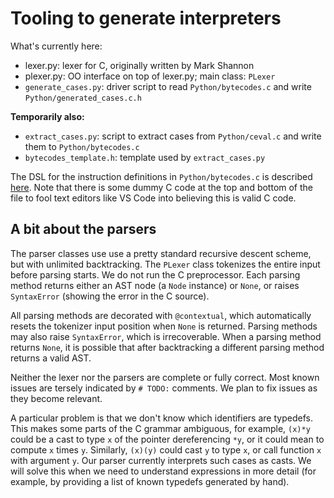 # Tooling to generate interpreters

What's currently here:

- lexer.py: lexer for C, originally written by Mark Shannon
- plexer.py: OO interface on top of lexer.py; main class: `PLexer`
- `generate_cases.py`: driver script to read `Python/bytecodes.c` and
  write `Python/generated_cases.c.h`

**Temporarily also:**

- `extract_cases.py`: script to extract cases from
  `Python/ceval.c` and write them to `Python/bytecodes.c`
- `bytecodes_template.h`: template used by `extract_cases.py`

The DSL for the instruction definitions in `Python/bytecodes.c` is described
[here](https://github.com/faster-cpython/ideas/blob/main/3.12/interpreter_definition.md).
Note that there is some dummy C code at the top and bottom of the file
to fool text editors like VS Code into believing this is valid C code.

## A bit about the parsers

The parser classes use use a pretty standard recursive descent scheme,
but with unlimited backtracking.
The `PLexer` class tokenizes the entire input before parsing starts.
We do not run the C preprocessor.
Each parsing method returns either an AST node (a `Node` instance)
or `None`, or raises `SyntaxError` (showing the error in the C source).

All parsing methods are decorated with `@contextual`, which automatically
resets the tokenizer input position when `None` is returned.
Parsing methods may also raise `SyntaxError`, which is irrecoverable.
When a parsing method returns `None`, it is possible that after backtracking
a different parsing method returns a valid AST.

Neither the lexer nor the parsers are complete or fully correct.
Most known issues are tersely indicated by `# TODO:` comments.
We plan to fix issues as they become relevant.

A particular problem is that we don't know which identifiers are typedefs.
This makes some parts of the C grammar ambiguous, for example,
`(x)*y` could be a cast to type `x` of the pointer dereferencing `*y`,
or it could mean to compute `x` times `y`.
Similarly, `(x)(y)` could cast `y` to type `x`,
or call function `x` with argument `y`.
Our parser currently interprets such cases as casts.
We will solve this when we need to understand expressions in more detail
(for example, by providing a list of known typedefs generated by hand).
